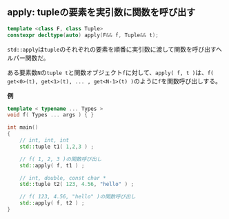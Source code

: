 ## apply: tupleの要素を実引数に関数を呼び出す

~~~c++
template <class F, class Tuple>
constexpr decltype(auto) apply(F&& f, Tuple&& t);
~~~

`std::apply`は`tuple`のそれぞれの要素を順番に実引数に渡して関数を呼び出すヘルパー関数だ。

ある要素数`N`の`tuple t`と関数オブジェクト`f`に対して、`apply( f, t )`は、`f( get<0>(t), get<1>(t), ... , get<N-1>(t) )`のように`f`を関数呼び出しする。

__例__

~~~cpp
template < typename ... Types >
void f( Types ... args ) { }

int main()
{
    // int, int, int
    std::tuple t1( 1,2,3 ) ;

    // f( 1, 2, 3 )の関数呼び出し
    std::apply( f, t1 ) ;

    // int, double, const char *
    std::tuple t2( 123, 4.56, "hello" ) ;

    // f( 123, 4.56, "hello" )の関数呼び出し
    std::apply( f, t2 ) ;
}
~~~
